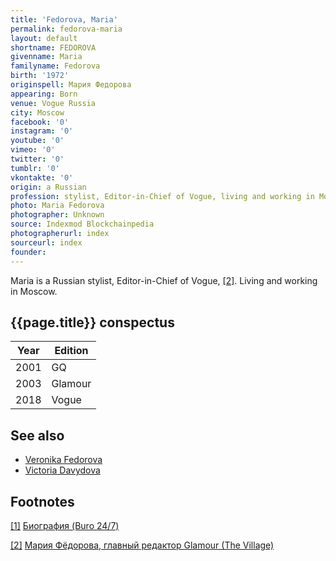 ```yaml
---
title: 'Fedorova, Maria'
permalink: fedorova-maria
layout: default
shortname: FEDOROVA
givenname: Maria
familyname: Fedorova
birth: '1972'
originspell: Мария Федорова
appearing: Born
venue: Vogue Russia
city: Moscow
facebook: '0'
instagram: '0'
youtube: '0'
vimeo: '0'
twitter: '0'
tumblr: '0'
vkontakte: '0'
origin: a Russian
profession: stylist, Editor-in-Chief of Vogue, living and working in Moscow
photo: Maria Fedorova
photographer: Unknown
source: Indexmod Blockchainpedia
photographerurl: index
sourceurl: index
founder:
---
```

Maria is a Russian stylist, Editor-in-Chief of Vogue,  <span id="a2">[\[2\]](#f2)</span>. Living and working in Moscow.

## {{page.title}} conspectus

|Year|Edition|
|-|-|
|2001|GQ|
|2003|Glamour|
|2018|Vogue|

## See also

+ [Veronika Fedorova](fedorova-veronika)
+ [Victoria Davydova](davydova-victoria)


## Footnotes

[[1]](#a1) <span id="f1"></span> [Биография (Buro 24/7)](https://www.buro247.ru/stars/mariya-fedorova)

[[2]](#a2) <span id="f2"></span> [Мария Фёдорова, главный редактор Glamour (The Village)](https://www.the-village.ru/village/service-shopping/on-the-street/160763-masha-fyodorova-glamour)
